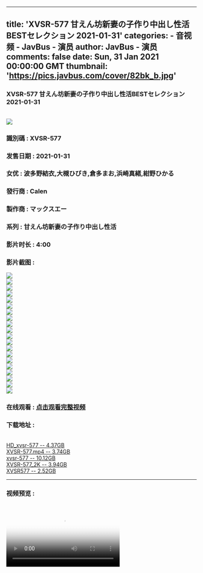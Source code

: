 
---
title: 'XVSR-577 甘えん坊新妻の子作り中出し性活BESTセレクション 2021-01-31'
categories: 
    - 音视频
    - JavBus - 演员
author: JavBus - 演员
comments: false
date: Sun, 31 Jan 2021 00:00:00 GMT
thumbnail: 'https://pics.javbus.com/cover/82bk_b.jpg'
---

<div>   
<h3>XVSR-577 甘えん坊新妻の子作り中出し性活BESTセレクション 2021-01-31</h3>
        <br>
        <img src="https://pics.javbus.com/cover/82bk_b.jpg" referrerpolicy="no-referrer">
        <h3>識別碼 : XVSR-577</h3>
        <h3>发售日期 :  2021-01-31</h3>
        <h3>女优 : 波多野結衣,大槻ひびき,倉多まお,浜崎真緒,紺野ひかる</h3>
        <h3>發行商 : Calen</h3>
        <h3>製作商 : マックスエー</h3>
        <h3>系列 : 甘えん坊新妻の子作り中出し性活</h3>
        <h3>影片时长 : 4:00</h3>
        <h3>影片截图 : </h3><img src="https://pics.dmm.co.jp/digital/video/xvsr00577/xvsr00577jp-1.jpg" referrerpolicy="no-referrer"><br><img src="https://pics.dmm.co.jp/digital/video/xvsr00577/xvsr00577jp-2.jpg" referrerpolicy="no-referrer"><br><img src="https://pics.dmm.co.jp/digital/video/xvsr00577/xvsr00577jp-3.jpg" referrerpolicy="no-referrer"><br><img src="https://pics.dmm.co.jp/digital/video/xvsr00577/xvsr00577jp-4.jpg" referrerpolicy="no-referrer"><br><img src="https://pics.dmm.co.jp/digital/video/xvsr00577/xvsr00577jp-5.jpg" referrerpolicy="no-referrer"><br><img src="https://pics.dmm.co.jp/digital/video/xvsr00577/xvsr00577jp-6.jpg" referrerpolicy="no-referrer"><br><img src="https://pics.dmm.co.jp/digital/video/xvsr00577/xvsr00577jp-7.jpg" referrerpolicy="no-referrer"><br><img src="https://pics.dmm.co.jp/digital/video/xvsr00577/xvsr00577jp-8.jpg" referrerpolicy="no-referrer"><br><img src="https://pics.dmm.co.jp/digital/video/xvsr00577/xvsr00577jp-9.jpg" referrerpolicy="no-referrer"><br><img src="https://pics.dmm.co.jp/digital/video/xvsr00577/xvsr00577jp-10.jpg" referrerpolicy="no-referrer"><br><img src="https://pics.dmm.co.jp/digital/video/xvsr00577/xvsr00577jp-11.jpg" referrerpolicy="no-referrer"><br><img src="https://pics.dmm.co.jp/digital/video/xvsr00577/xvsr00577jp-12.jpg" referrerpolicy="no-referrer"><br><img src="https://pics.dmm.co.jp/digital/video/xvsr00577/xvsr00577jp-13.jpg" referrerpolicy="no-referrer"><br><img src="https://pics.dmm.co.jp/digital/video/xvsr00577/xvsr00577jp-14.jpg" referrerpolicy="no-referrer"><br><img src="https://pics.dmm.co.jp/digital/video/xvsr00577/xvsr00577jp-15.jpg" referrerpolicy="no-referrer"><br><img src="https://pics.dmm.co.jp/digital/video/xvsr00577/xvsr00577jp-16.jpg" referrerpolicy="no-referrer"><br><img src="https://pics.dmm.co.jp/digital/video/xvsr00577/xvsr00577jp-17.jpg" referrerpolicy="no-referrer"><br><img src="https://pics.dmm.co.jp/digital/video/xvsr00577/xvsr00577jp-18.jpg" referrerpolicy="no-referrer"><br><img src="https://pics.dmm.co.jp/digital/video/xvsr00577/xvsr00577jp-19.jpg" referrerpolicy="no-referrer"><br><img src="https://pics.dmm.co.jp/digital/video/xvsr00577/xvsr00577jp-20.jpg" referrerpolicy="no-referrer"><br>
        <h3>在线观看 : <a href="https://avgle.com/embed/e42a9a7ebd689d03b823?referer=t66y.com">点击观看完整视频</a></h3>
        <h3>下载地址 : </h3><br><a href="magnet:?xt=urn:btih:C5D4CC46B5460079AB41CD7D1CE43B34B2FA1E95&dn=HD_xvsr-577">HD_xvsr-577 -- 4.37GB</a><br><a href="magnet:?xt=urn:btih:ED9DACA970ECC3F7212AECFA93345933D3DCA1FE&dn=XVSR-577.mp4">XVSR-577.mp4 -- 3.74GB</a><br><a href="magnet:?xt=urn:btih:3C7C0CC411F1EC7285566B767A6161E944EF37AA&dn=xvsr-577">xvsr-577 -- 10.12GB</a><br><a href="magnet:?xt=urn:btih:AEE38E4543BD6C16441632281844E1FB75AE3B0B&dn=XVSR-577_2K">XVSR-577_2K -- 3.94GB</a><br><a href="magnet:?xt=urn:btih:C154F915384110A65595E60DCCF5A44D89B5A40B&dn=XVSR577">XVSR577 -- 2.52GB</a><br>
        <hr><h3>视频预览 : </h3><br><video controls="controls" poster="https://static-clst.avgle.com/videos/tmb15/485586/1.jpg?referer=t66y.com" src="https://static-clst.avgle.com/videos/tmb15/485586/preview.mp4?referer=t66y.com"> </video>  
</div>
            